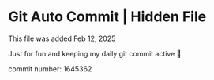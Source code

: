 # Git Auto Commit | Hidden File

This file was added Feb 12, 2025

Just for fun and keeping my daily git commit active 🤪

commit number: 1645362

